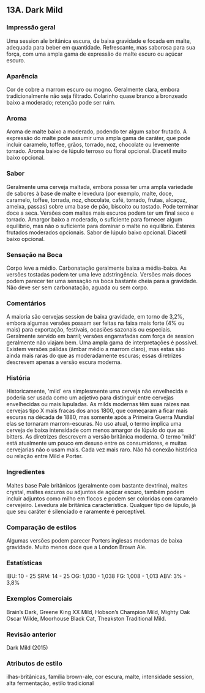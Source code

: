 ## 13A. Dark Mild

### Impressão geral

Uma session ale britânica escura, de baixa gravidade e focada em malte, adequada para beber em quantidade. Refrescante, mas saborosa para sua força, com uma ampla gama de expressão de malte escuro ou açúcar escuro.

### Aparência

Cor de cobre a marrom escuro ou mogno. Geralmente clara, embora tradicionalmente não seja filtrado. Colarinho quase branco a bronzeado baixo a moderado; retenção pode ser ruim.

### Aroma

Aroma de malte baixo a moderado, podendo ter algum sabor frutado. A expressão do malte pode assumir uma ampla gama de caráter, que pode incluir caramelo, toffee, grãos, torrado, noz, chocolate ou levemente torrado. Aroma baixo de lúpulo terroso ou floral opcional. Diacetil muito baixo opcional.

### Sabor

Geralmente uma cerveja maltada, embora possa ter uma ampla variedade de sabores à base de malte e levedura (por exemplo, malte, doce, caramelo, toffee, torrada, noz, chocolate, café, torrado, frutas, alcaçuz, ameixa, passas) sobre uma base de pão, biscoito ou tostado. Pode terminar doce a seca. Versões com maltes mais escuros podem ter um final seco e torrado. Amargor baixo a moderado, o suficiente para fornecer algum equilíbrio, mas não o suficiente para dominar o malte no equilíbrio. Ésteres frutados moderados opcionais. Sabor de lúpulo baixo opcional. Diacetil baixo opcional.

### Sensação na Boca

Corpo leve a médio. Carbonatação geralmente baixa a média-baixa. As versões tostadas podem ter uma leve adstringência. Versões mais doces podem parecer ter uma sensação na boca bastante cheia para a gravidade. Não deve ser sem carbonatação, aguada ou sem corpo.

### Comentários

A maioria são cervejas session de baixa gravidade, em torno de 3,2%, embora algumas versões possam ser feitas na faixa mais forte (4% ou mais) para exportação, festivais, ocasiões sazonais ou especiais. Geralmente servido em barril; versões engarrafadas com força de session geralmente não viajam bem. Uma ampla gama de interpretações é possível. Existem versões pálidas (âmbar médio a marrom claro), mas estas são ainda mais raras do que as moderadamente escuras; essas diretrizes descrevem apenas a versão escura moderna.

### História

Historicamente, 'mild' era simplesmente uma cerveja não envelhecida e poderia ser usada como um adjetivo para distinguir entre cervejas envelhecidas ou mais lupuladas. As milds modernas têm suas raízes nas cervejas tipo X mais fracas dos anos 1800, que começaram a ficar mais escuras na década de 1880, mas somente após a Primeira Guerra Mundial elas se tornaram marrom-escuras. No uso atual, o termo implica uma cerveja de baixa intensidade com menos amargor de lúpulo do que as bitters. As diretrizes descrevem a versão britânica moderna. O termo 'mild' está atualmente um pouco em desuso entre os consumidores, e muitas cervejarias não o usam mais. Cada vez mais raro. Não há conexão histórica ou relação entre Mild e Porter.

### Ingredientes

Maltes base Pale britânicos (geralmente com bastante dextrina), maltes crystal, maltes escuros ou adjuntos de açúcar escuro, também podem incluir adjuntos como milho em flocos e podem ser coloridas com caramelo cervejeiro. Levedura ale britânica característica. Qualquer tipo de lúpulo, já que seu caráter é silenciado e raramente é perceptível.

### Comparação de estilos

Algumas versões podem parecer Porters inglesas modernas de baixa gravidade. Muito menos doce que a London Brown Ale.

### Estatísticas

IBU: 10 - 25
SRM: 14 - 25
OG: 1,030 - 1,038
FG: 1,008 - 1,013
ABV: 3% - 3,8%

### Exemplos Comerciais

Brain’s Dark, Greene King XX Mild, Hobson’s Champion Mild, Mighty Oak Oscar Wilde, Moorhouse Black Cat, Theakston Traditional Mild.

### Revisão anterior

Dark Mild (2015)

### Atributos de estilo

ilhas-britânicas, família brown-ale, cor escura, malte, intensidade session, alta fermentação, estilo tradicional